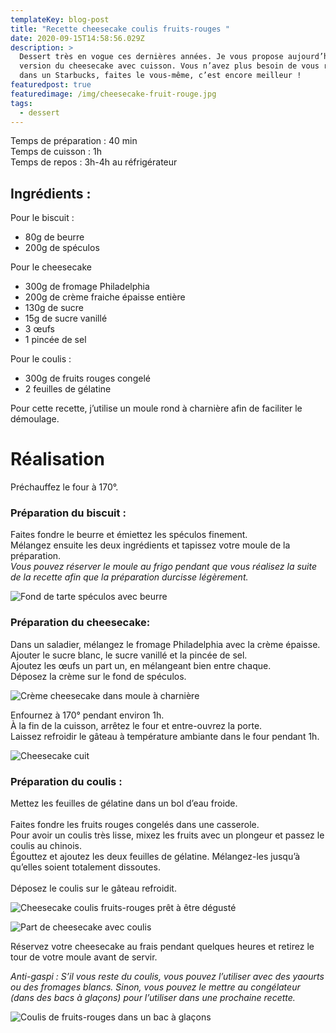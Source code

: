 ```yaml
---
templateKey: blog-post
title: "Recette cheesecake coulis fruits-rouges "
date: 2020-09-15T14:58:56.029Z
description: >
  Dessert très en vogue ces dernières années. Je vous propose aujourd’hui ma
  version du cheesecake avec cuisson. Vous n’avez plus besoin de vous rendre
  dans un Starbucks, faites le vous-même, c’est encore meilleur ! 
featuredpost: true
featuredimage: /img/cheesecake-fruit-rouge.jpg
tags:
  - dessert
---
```

Temps de préparation : 40 min \
Temps de cuisson : 1h\
Temps de repos : 3h-4h au réfrigérateur

## Ingrédients :

Pour le biscuit :

* 80g de beurre
* 200g de spéculos

Pour le cheesecake 

* 300g de fromage Philadelphia 
* 200g de crème fraiche épaisse entière
* 130g de sucre
* 15g de sucre vanillé
* 3 œufs
* 1 pincée de sel

Pour le coulis : 

* 300g de fruits rouges congelé
* 2 feuilles de gélatine

Pour cette recette, j’utilise un moule rond à charnière afin de faciliter le démoulage.

# Réalisation

Préchauffez le four à 170°.

### Préparation du biscuit :

Faites fondre le beurre et émiettez les spéculos finement.\
Mélangez ensuite les deux ingrédients et tapissez votre moule de la préparation.\
*Vous pouvez réserver le moule au frigo pendant que vous réalisez la suite de la recette afin que la préparation durcisse légèrement.*

![Fond de tarte spéculos avec beurre ](/img/speculose-cheesecake-.jpg "Fond de tarte spéculos ")

### Préparation du cheesecake:

Dans un saladier, mélangez le fromage Philadelphia avec la crème épaisse.\
Ajouter le sucre blanc, le sucre vanillé et la pincée de sel.\
Ajoutez les œufs un part un, en mélangeant bien entre chaque.\
Déposez la crème sur le fond de spéculos.

![Crème cheesecake dans moule à charnière](/img/pate-cheesecake-moule.jpg "Crème cheesecake ")

Enfournez à 170° pendant environ 1h.\
À la fin de la cuisson, arrêtez le four et entre-ouvrez la porte.\
Laissez refroidir le gâteau à température ambiante dans le four pendant 1h. 

![Cheesecake cuit ](/img/pate-cheesecake-cuite.jpg "Cheesecake cuit ")

### Préparation du coulis :

Mettez les feuilles de gélatine dans un bol d’eau froide.\
\
Faites fondre les fruits rouges congelés dans une casserole.\
Pour avoir un coulis très lisse, mixez les fruits avec un plongeur et passez le coulis au chinois.\
Égouttez et ajoutez les deux feuilles de gélatine. Mélangez-les jusqu’à qu’elles soient totalement dissoutes.\
\
Déposez le coulis sur le gâteau refroidit.

![Cheesecake coulis fruits-rouges prêt à être dégusté](/img/cheesecake-part-et-gateau.jpg "Cheesecake coulis fruits-rouges")

![Part de cheesecake avec coulis](/img/20200914_112741.jpg "Part de cheesecake")

Réservez votre cheesecake au frais pendant quelques heures et retirez le tour de votre moule avant de servir.

*Anti-gaspi : S’il vous reste du coulis, vous pouvez l’utiliser avec des yaourts ou des fromages blancs. Sinon, vous pouvez le mettre au congélateur (dans des bacs à glaçons) pour l’utiliser dans une prochaine recette.*

![Coulis de fruits-rouges dans un bac à glaçons](/img/coulis-dans-bac-a-glacons-.jpg "Coulis dans un bac à glaçons")